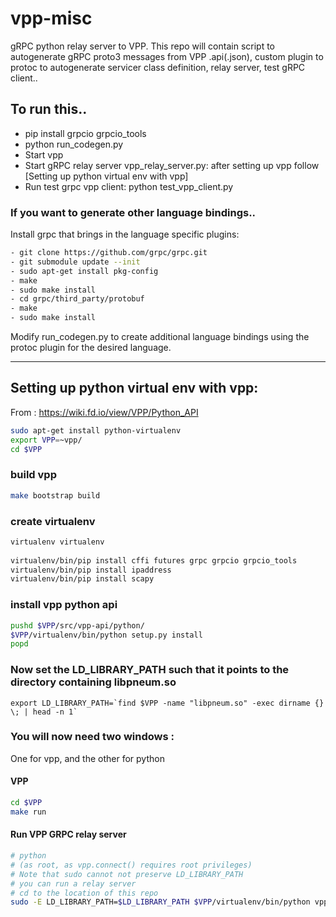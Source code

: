 # vpp-misc
gRPC python relay server to VPP. 
This repo will contain script to autogenerate gRPC proto3 messages from VPP .api(.json), 
custom plugin to protoc to autogenerate servicer class definition, relay server, test gRPC client..

## To run this..

- pip install grpcio grpcio_tools
- python run_codegen.py
- Start vpp
- Start gRPC relay server  vpp_relay_server.py: after setting up vpp follow [Setting up python virtual env with vpp]
- Run test grpc vpp client: python test_vpp_client.py

### If you want to generate other language bindings..

Install grpc that brings in the language specific plugins:
```sh
- git clone https://github.com/grpc/grpc.git
- git submodule update --init
- sudo apt-get install pkg-config
- make
- sudo make install
- cd grpc/third_party/protobuf
- make
- sudo make install
```
Modify run_codegen.py to create additional language bindings using the protoc plugin for the desired language.

***

## Setting up python virtual env with vpp:
From : https://wiki.fd.io/view/VPP/Python_API
```sh
sudo apt-get install python-virtualenv
export VPP=~vpp/
cd $VPP
``` 
### build vpp
```sh
make bootstrap build
```
### create virtualenv
```sh
virtualenv virtualenv
 
virtualenv/bin/pip install cffi futures grpc grpcio grpcio_tools
virtualenv/bin/pip install ipaddress
virtualenv/bin/pip install scapy
``` 
### install vpp python api
```sh
pushd $VPP/src/vpp-api/python/
$VPP/virtualenv/bin/python setup.py install
popd
```
### Now set the LD_LIBRARY_PATH such that it points to the directory containing libpneum.so
```
export LD_LIBRARY_PATH=`find $VPP -name "libpneum.so" -exec dirname {} \; | head -n 1`
``` 
### You will now need two windows :
One for vpp, and the other for python
 
#### VPP
```sh
cd $VPP
make run
```
#### Run VPP GRPC relay server
```sh
# python
# (as root, as vpp.connect() requires root privileges)
# Note that sudo cannot not preserve LD_LIBRARY_PATH
# you can run a relay server
# cd to the location of this repo 
sudo -E LD_LIBRARY_PATH=$LD_LIBRARY_PATH $VPP/virtualenv/bin/python vpp_relay_server.py
``` 
